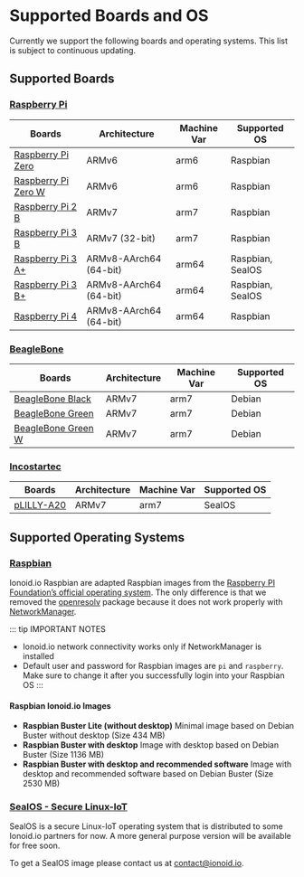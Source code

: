 # Supported Boards and OS

Currently we support the following boards and operating systems. This list is
subject to continuous updating.

## Supported Boards

### [Raspberry Pi](https://www.raspberrypi.org/)

| Boards                                                                                  | Architecture          | Machine Var            | Supported OS                 |
| --------------------------------------------------------------------------------------- |---------------------- | ---------------------- | ---------------------------- |
| [Raspberry Pi Zero](https://www.raspberrypi.org/products/raspberry-pi-zero/)            | ARMv6                 | arm6                   | Raspbian                     |
| [Raspberry Pi Zero W](https://www.raspberrypi.org/products/raspberry-pi-zero-w/)        | ARMv6                 | arm6                   | Raspbian                     |
| [Raspberry Pi 2 B](https://www.raspberrypi.org/products/raspberry-pi-2-model-b/)        | ARMv7                 | arm7                   | Raspbian                     |
| [Raspberry Pi 3 B](https://www.raspberrypi.org/products/raspberry-pi-3-model-b/)        | ARMv7 (32-bit)        | arm7                   | Raspbian                     |
| [Raspberry Pi 3 A+](https://www.raspberrypi.org/products/raspberry-pi-3-model-a-plus/)  | ARMv8-AArch64 (64-bit)| arm64                  | Raspbian, SealOS             |
| [Raspberry Pi 3 B+](https://www.raspberrypi.org/products/raspberry-pi-3-model-b-plus/)  | ARMv8-AArch64 (64-bit)| arm64                  | Raspbian, SealOS             |
| [Raspberry Pi 4](https://www.raspberrypi.org/products/raspberry-pi-4-model-b/)          | ARMv8-AArch64 (64-bit)| arm64                  | Raspbian                     |

### [BeagleBone](https://beagleboard.org/)

| Boards                                                       | Architecture          | Machine Var            | Supported OS                 |
| ------------------------------------------------------------ | --------------------- | ---------------------- | ---------------------------- |
| [BeagleBone Black](https://beagleboard.org/black)            | ARMv7                 | arm7                   | Debian                       |
| [BeagleBone Green](https://beagleboard.org/green)            | ARMv7                 | arm7                   | Debian                       |
| [BeagleBone Green W](https://beagleboard.org/green-wireless) | ARMv7                 | arm7                   | Debian                       |

### [Incostartec](https://incostartec.com/)

| Boards                                                       | Architecture          | Machine Var            | Supported OS                 |
| ------------------------------------------------------------ | --------------------- | ---------------------- | ---------------------------- |
| [pLILLY-A20](https://incostartec.com/product/plilly-a20/)    | ARMv7                 | arm7                   | SealOS                       |

## Supported Operating Systems

### [Raspbian](https://www.raspberrypi.org/downloads/raspbian/)

Ionoid.io Raspbian are adapted Raspbian images from the [Raspberry PI Foundation’s official operating
system](https://www.raspberrypi.org/downloads/raspbian/). The only difference is
that we removed the [openresolv](https://roy.marples.name/projects/openresolv/)
package because it does not work properly with [NetworkManager](https://wiki.debian.org/NetworkManager).

::: tip IMPORTANT NOTES
- Ionoid.io network connectivity works only if NetworkManager is installed
- Default user and password for Raspbian images are `pi` and `raspberry`. Make sure to change it after you successfully login into your Raspbian OS
:::

#### Raspbian Ionoid.io Images

- **Raspbian Buster Lite (without desktop)** Minimal image based on Debian Buster
without desktop (Size 434 MB)
- **Raspbian Buster with desktop** Image with desktop based on Debian Buster (Size
  1136 MB)
- **Raspbian Buster with desktop and recommended software** Image with desktop and
recommended software based on Debian Buster (Size 2530 MB)

### [SealOS - Secure Linux-IoT](https://ionoid.io/)

SealOS is a secure Linux-IoT operating system that is distributed to some
Ionoid.io partners for now. A more general purpose version will be available
for free soon.

To get a SealOS image please contact us at <contact@ionoid.io>.

<Content :page-key="getPageKey($site.pages, '/docs/_have-questions.html')" />
